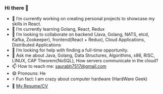 ### Hi there 👋


- 🔭 I’m currently working on creating personal projects to showcase my skills in React.
- 🌱 I’m currently learning Golang, React, Redux
- 👯 I’m looking to collaborate on backend (Java, Golang, NATS, etcd, Kafka, Zookeeper), frontend(React + Redux), Cloud Applications, Distributed Applications
- 🤔 I’m looking for help with finding a full-time opportunity.
- 💬 Ask me about Java, Golang, Data Structures, Algorithms, x86, RISC, LINUX, CAP Theorem(NoSQL), How servers communicate in the cloud?
- 📫 How to reach me: saurabh7517@gmail.com
- 😄 Pronouns: He
- ⚡ Fun fact: I am crazy about computer hardware (HardWare Geek)
- :page_with_curl: [My Resume/CV](https://www.linkedin.com/in/saurabh7517/)



